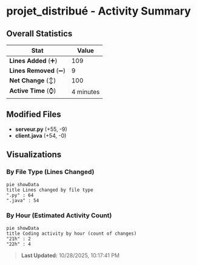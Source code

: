# projet_distribué - Activity Summary 

## Overall Statistics

| Stat                   | Value                                                             |
| ---------------------- | ----------------------------------------------------------------- |
| **Lines Added** (➕)   | 109                                          |
| **Lines Removed** (➖) | 9                                        |
| **Net Change** (↕)    | 100                |
| **Active Time** (⌚)   | 4 minutes |


## Modified Files
- **serveur.py** (+55, -9)
- **client.java** (+54, -0)

## Visualizations

### By File Type (Lines Changed)

```mermaid
pie showData
title Lines changed by file type
".py" : 64
".java" : 54
```

### By Hour (Estimated Activity Count)

```mermaid
pie showData
title Coding activity by hour (count of changes)
"21h" : 2
"22h" : 4
```


> **Last Updated:** 10/28/2025, 10:17:41 PM